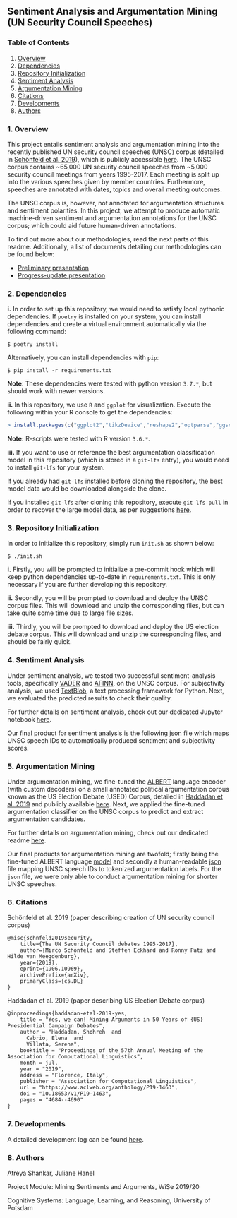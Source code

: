 ## Sentiment Analysis and Argumentation Mining (UN Security Council Speeches)

### Table of Contents

1. [Overview](#1-Overview)
2. [Dependencies](#2-Dependencies)
3. [Repository Initialization](#3-Repository-Initialization)
4. [Sentiment Analysis](#4-Sentiment-Analysis)
5. [Argumentation Mining](#5-Argumentation-Mining)
6. [Citations](#6-Citations)
7. [Developments](#7-Developments)
8. [Authors](#8-Authors)

### 1. Overview

This project entails sentiment analysis and argumentation mining into the recently published UN security council speeches (UNSC) corpus (detailed in [Schönfeld et al. 2019](https://arxiv.org/abs/1906.10969)), which is publicly accessible [here](https://dataverse.harvard.edu/dataset.xhtml?persistentId=doi:10.7910/DVN/KGVSYH). The UNSC corpus contains ~65,000 UN security council speeches from ~5,000 security council meetings from years 1995-2017. Each meeting is split up into the various speeches given by member countries. Furthermore, speeches are annotated with dates, topics and overall meeting outcomes.

The UNSC corpus is, however, not annotated for argumentation structures and sentiment polarities. In this project, we attempt to produce automatic machine-driven sentiment and argumentation annotations for the UNSC corpus; which could aid future human-driven annotations.

To find out more about our methodologies, read the next parts of this readme. Additionally, a list of documents detailing our methodologies can be found below:

* [Preliminary presentation](/docs/prelim_presentation/main.pdf)
* [Progress-update presentation](/docs/progress_presentation/main.pdf)

### 2. Dependencies

**i.** In order to set up this repository, we would need to satisfy local pythonic dependencies. If `poetry` is installed on your system, you can install dependencies and create a virtual environment automatically via the following command:

```shell
$ poetry install
```

Alternatively, you can install dependencies with `pip`:

```shell
$ pip install -r requirements.txt
```

**Note**: These dependencies were tested with python version `3.7.*`, but should work with newer versions. 

**ii.** In this repository, we use `R` and `ggplot` for visualization. Execute the following within your R console to get the dependencies:

```r
> install.packages(c("ggplot2","tikzDevice","reshape2","optparse","ggsci"))
```

**Note:** R-scripts were tested with R version `3.6.*`.

**iii.** If you want to use or reference the best argumentation classification model in this repository (which is stored in a `git-lfs` entry), you would need to install `git-lfs` for your system.

If you already had `git-lfs` installed before cloning the repository, the best model data would be downloaded alongside the clone.

If you installed `git-lfs` after cloning this repository, execute `git lfs pull` in order to recover the large model data, as per suggestions [here](https://github.com/git-lfs/git-lfs/issues/325).

### 3. Repository Initialization

In order to initialize this repository, simply run `init.sh` as shown below:

```shell
$ ./init.sh
```

**i.** Firstly, you will be prompted to initialize a pre-commit hook which will keep python dependencies up-to-date in `requirements.txt`. This is only necessary if you are further developing this repository.

**ii.** Secondly, you will be prompted to download and deploy the UNSC corpus files. This will download and unzip the corresponding files, but can take quite some time due to large file sizes.

**iii.** Thirdly, you will be prompted to download and deploy the US election debate corpus. This will download and unzip the corresponding files, and should be fairly quick.

### 4. Sentiment Analysis

Under sentiment analysis, we tested two successful sentiment-analysis tools, specifically [VADER](https://github.com/cjhutto/vaderSentiment) and [AFINN](https://github.com/fnielsen/afinn), on the UNSC corpus. For subjectivity analysis, we used [TextBlob](https://github.com/sloria/TextBlob), a text processing framework for Python. Next, we evaluated the predicted results to check their quality.

For further details on sentiment analysis, check out our dedicated Jupyter notebook [here](./sentiment.ipynb).

Our final product for sentiment analysis is the following [json](./data/UNSC/sentiment_annotation.json) file which maps UNSC speech IDs to automatically produced sentiment and subjectivity scores.

### 5. Argumentation Mining

Under argumentation mining, we fine-tuned the [ALBERT](https://github.com/google-research/ALBERT) language encoder (with custom decoders) on a small annotated political argumentation corpus known as the US Election Debate (USED) Corpus, detailed in [Haddadan et al. 2019](https://www.aclweb.org/anthology/P19-1463/) and publicly available [here](https://github.com/ElecDeb60To16/Dataset). Next, we applied the fine-tuned argumentation classifier on the UNSC corpus to predict and extract argumentation candidates. 

For further details on argumentation mining, check out our dedicated readme [here](./argumentation.md).

Our final products for argumentation mining are twofold; firstly being the fine-tuned ALBERT language [model](./model_logs/2020_03_17_09_17_44_MSL512_grid_train/model_1.h5) and secondly a human-readable [json](./data/UNSC/pred/pred_clean_512.json) file mapping UNSC speech IDs to tokenized argumentation labels. For the `json` file, we were only able to conduct argumentation mining for shorter UNSC speeches.

### 6. Citations

Schönfeld et al. 2019 (paper describing creation of UN security council corpus)

```
@misc{schnfeld2019security,
    title={The UN Security Council debates 1995-2017},
    author={Mirco Schönfeld and Steffen Eckhard and Ronny Patz and Hilde van Meegdenburg},
    year={2019},
    eprint={1906.10969},
    archivePrefix={arXiv},
    primaryClass={cs.DL}
}
```

Haddadan et al. 2019 (paper describing US Election Debate corpus)

```
@inproceedings{haddadan-etal-2019-yes,
    title = "Yes, we can! Mining Arguments in 50 Years of {US} Presidential Campaign Debates",
    author = "Haddadan, Shohreh  and
      Cabrio, Elena  and
      Villata, Serena",
    booktitle = "Proceedings of the 57th Annual Meeting of the Association for Computational Linguistics",
    month = jul,
    year = "2019",
    address = "Florence, Italy",
    publisher = "Association for Computational Linguistics",
    url = "https://www.aclweb.org/anthology/P19-1463",
    doi = "10.18653/v1/P19-1463",
    pages = "4684--4690"
}
```

### 7. Developments

A detailed development log can be found [here](/docs/shankar_todos.md).

### 8. Authors

Atreya Shankar, Juliane Hanel

Project Module: Mining Sentiments and Arguments, WiSe 2019/20

Cognitive Systems: Language, Learning, and Reasoning, University of Potsdam
